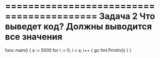 ==========================================
Задача 2
Что выведет код? Должны выводится все значения
==========================================

func main() {
	a := 5000
	for i := 0; i < a; i++ {
		go fmt.Println(i)
	}
}
